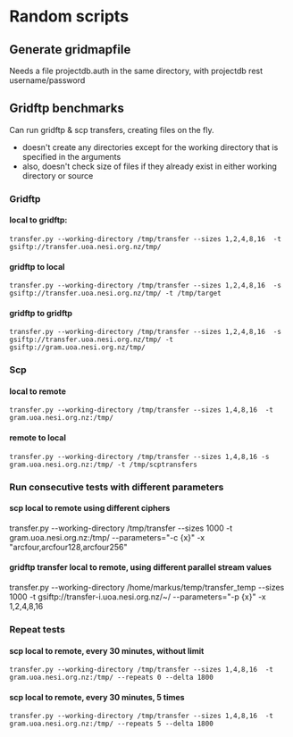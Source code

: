 # Random scripts

## Generate gridmapfile

Needs a file projectdb.auth in the same directory, with projectdb rest username/password


## Gridftp benchmarks

Can run gridftp & scp transfers, creating files on the fly.

 - doesn't create any directories except for the working directory that is specified in the arguments
 - also, doesn't check size of files if they already exist in either working directory or source

### Gridftp

#### local to gridftp:

    transfer.py --working-directory /tmp/transfer --sizes 1,2,4,8,16  -t gsiftp://transfer.uoa.nesi.org.nz/tmp/

#### gridftp to local

    transfer.py --working-directory /tmp/transfer --sizes 1,2,4,8,16  -s gsiftp://transfer.uoa.nesi.org.nz/tmp/ -t /tmp/target

#### gridftp to gridftp

    transfer.py --working-directory /tmp/transfer --sizes 1,2,4,8,16  -s gsiftp://transfer.uoa.nesi.org.nz/tmp/ -t gsiftp://gram.uoa.nesi.org.nz/tmp/

### Scp

#### local to remote

    transfer.py --working-directory /tmp/transfer --sizes 1,4,8,16  -t gram.uoa.nesi.org.nz:/tmp/

#### remote to local

    transfer.py --working-directory /tmp/transfer --sizes 1,4,8,16 -s gram.uoa.nesi.org.nz:/tmp/ -t /tmp/scptransfers

### Run consecutive tests with different parameters

#### scp local to remote using different ciphers

   transfer.py --working-directory /tmp/transfer --sizes 1000  -t gram.uoa.nesi.org.nz:/tmp/ --parameters="-c {x}" -x "arcfour,arcfour128,arcfour256"

#### gridftp transfer local to remote, using different parallel stream values

   transfer.py --working-directory /home/markus/temp/transfer_temp --sizes 1000  -t gsiftp://transfer-i.uoa.nesi.org.nz/~/ --parameters="-p {x}" -x 1,2,4,8,16

### Repeat tests

#### scp local to remote, every 30 minutes, without limit

    transfer.py --working-directory /tmp/transfer --sizes 1,4,8,16  -t gram.uoa.nesi.org.nz:/tmp/ --repeats 0 --delta 1800

#### scp local to remote, every 30 minutes, 5 times

    transfer.py --working-directory /tmp/transfer --sizes 1,4,8,16  -t gram.uoa.nesi.org.nz:/tmp/ --repeats 5 --delta 1800



